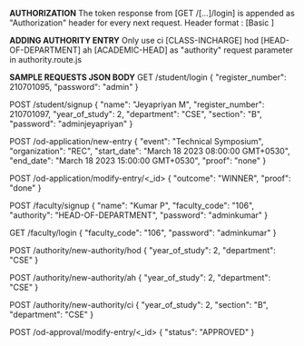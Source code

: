 ****AUTHORIZATION****
The token response from [GET /[...]/login] is appended as "Authorization" header for every next request.
Header format : [Basic <Token>]

****ADDING AUTHORITY ENTRY****
Only use 
	ci [CLASS-INCHARGE]
	hod [HEAD-OF-DEPARTMENT]
	ah [ACADEMIC-HEAD]
as "authority" request parameter in authority.route.js

****SAMPLE REQUESTS JSON BODY****
GET /student/login
{
	"register_number": 210701095,
	"password": "admin"
}

POST /student/signup
{
	"name": "Jeyapriyan M",
	"register_number": 210701097,
	"year_of_study": 2,
	"department": "CSE",
	"section": "B",
	"password": "adminjeyapriyan"
}

POST /od-application/new-entry
{
    "event": "Technical Symposium",
	"organization": "REC",
	"start_date": "March 18 2023 08:00:00 GMT+0530",
	"end_date": "March 18 2023 15:00:00 GMT+0530",
	"proof": "none"
}

POST /od-application/modify-entry/<_id>
{
	"outcome": "WINNER",
	"proof": "done"
}

POST /faculty/signup
{
	"name": "Kumar P",
	"faculty_code": "106",
	"authority": "HEAD-OF-DEPARTMENT",
	"password": "adminkumar"
}

GET /faculty/login
{
	"faculty_code": "106",
	"password": "adminkumar"
}

POST /authority/new-authority/hod
{
	"year_of_study": 2,
	"department": "CSE"
}

POST /authority/new-authority/ah
{
	"year_of_study": 2,
	"department": "CSE"
}

POST /authority/new-authority/ci
{
	"year_of_study": 2,
	"section": "B",
	"department": "CSE"
}

POST /od-approval/modify-entry/<_id>
{
	"status": "APPROVED"
}